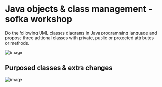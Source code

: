 # Java objects & class management - sofka workshop
Do the following UML classes diagrams in Java programming language and propose three aditional classes
with private, public or protected attributes or methods.

![image](https://github.com/smono27/Taller-objetos-en-java/assets/102563667/36e0268c-3f5d-4dd8-965e-9e84024d2ef1)

## Purposed classes & extra changes
![image](https://github.com/smono27/Taller-objetos-en-java/assets/102563667/7e37c36e-f1e7-47b8-b9c9-c1e496023314)
















  
